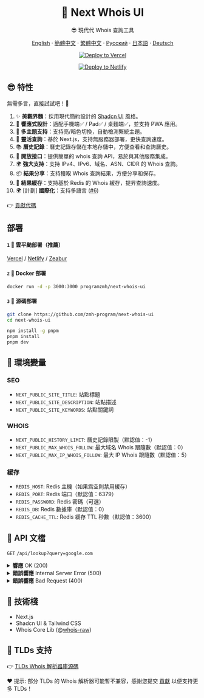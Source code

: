<div align="center">

# 🧪 Next Whois UI

😎 現代代 Whois 查詢工具

[English](README.md) · [簡體中文](README_CN.md) · [繁體中文](README_TW.md) · [Русский](README_RU.md) · [日本語](README_JP.md) · [Deutsch](README_DE.md)

[![Deploy to Vercel](https://vercel.com/button)](https://vercel.com/import/project?template=https://github.com/zmh-program/next-whois-ui)

[![Deploy to Netlify](https://www.netlify.com/img/deploy/button.svg)](https://app.netlify.com/start/deploy?repository=https://github.com/zmh-program/next-whois-ui)

</div>

## 😎 特性

無需多言，直接試試吧！🥳

1. ✨ **美觀界麵**：採用現代簡約設計的 [Shadcn UI](https://ui.shadcn.com) 風格。
2. 📱 **響應式設計**：適配手機端✅ / Pad✅ / 桌麵端✅，並支持 PWA 應用。
3. 🌈 **多主題支持**：支持亮/暗色切換，自動檢測繫統主題。
4. 🚀 **靈活查詢**：基於 Next.js，支持無服務器部署，更快查詢速度。
5. 📚 **曆史記錄**：曆史記錄存儲在本地存儲中，方便查看和查詢曆史。
6. 📡 **開放接口**：提供簡單的 whois 查詢 API，易於與其他服務集成。
7. 🌍 **強大支持**：支持 IPv4、IPv6、域名、ASN、CIDR 的 Whois 查詢。
8. 📦 **結果分享**：支持獲取 Whois 查詢結果，方便分享和保存。
9. 📡 **結果緩存**：支持基於 Redis 的 Whois 緩存，提昇查詢速度。
10. 🌍 [計劃] **國際化**：支持多語言 ([#6](https://github.com/zmh-program/next-whois-ui/issues/6))

👉 [貢獻代碼](https://github.com/zmh-program/next-whois-ui/pulls)

## 部署

#### `1` 🚀 雲平颱部署（推薦）

[Vercel](https://vercel.com/import/project?template=https://github.com/zmh-program/next-whois-ui) / [Netlify](https://app.netlify.com/start/deploy?repository=https://github.com/zmh-program/next-whois-ui) / [Zeabur](https://zeabur.com/templates/UHCCCT)

#### `2` 🐳 Docker 部署

```bash
docker run -d -p 3000:3000 programzmh/next-whois-ui
```

#### `3` 🔨 源碼部署

```bash
git clone https://github.com/zmh-program/next-whois-ui
cd next-whois-ui

npm install -g pnpm
pnpm install
pnpm dev
```

## 📏 環境變量

### SEO

- `NEXT_PUBLIC_SITE_TITLE`: 站點標題
- `NEXT_PUBLIC_SITE_DESCRIPTION`: 站點描述
- `NEXT_PUBLIC_SITE_KEYWORDS`: 站點關鍵詞

### WHOIS

- `NEXT_PUBLIC_HISTORY_LIMIT`: 曆史記錄限製（默認值：-1）
- `NEXT_PUBLIC_MAX_WHOIS_FOLLOW`: 最大域名 Whois 跟隨數（默認值：0）
- `NEXT_PUBLIC_MAX_IP_WHOIS_FOLLOW`: 最大 IP Whois 跟隨數（默認值：5）

### 緩存

- `REDIS_HOST`: Redis 主機（如果爲空則禁用緩存）
- `REDIS_PORT`: Redis 端口（默認值：6379）
- `REDIS_PASSWORD`: Redis 密碼（可選）
- `REDIS_DB`: Redis 數據庫（默認值：0）
- `REDIS_CACHE_TTL`: Redis 緩存 TTL 秒數（默認值：3600）

## 📝 API 文檔

`GET` `/api/lookup?query=google.com`

<details>
<summary><strong>響應</strong> OK (200)</summary>

```json
{
  "time": 1.547,
  "status": true,
  "cached": false,
  "result": {
    "domain": "GOOGLE.COM",
    "registrar": "MarkMonitor Inc.",
    "registrarURL": "http://www.markmonitor.com",
    "ianaId": "292",
    "whoisServer": "whois.markmonitor.com",
    "updatedDate": "2019-09-09T15:39:04.000Z",
    "creationDate": "1997-09-15T04:00:00.000Z",
    "expirationDate": "2028-09-14T04:00:00.000Z",
    "status": [
      {
        "status": "clientDeleteProhibited",
        "url": "https://icann.org/epp#clientDeleteProhibited"
      },
      {
        "status": "clientTransferProhibited",
        "url": "https://icann.org/epp#clientTransferProhibited"
      },
      {
        "status": "clientUpdateProhibited",
        "url": "https://icann.org/epp#clientUpdateProhibited"
      },
      {
        "status": "serverDeleteProhibited",
        "url": "https://icann.org/epp#serverDeleteProhibited"
      },
      {
        "status": "serverTransferProhibited",
        "url": "https://icann.org/epp#serverTransferProhibited"
      },
      {
        "status": "serverUpdateProhibited",
        "url": "https://icann.org/epp#serverUpdateProhibited"
      }
    ],
    "nameServers": [
      "NS1.GOOGLE.COM",
      "NS2.GOOGLE.COM",
      "NS3.GOOGLE.COM",
      "NS4.GOOGLE.COM"
    ],
    "registrantOrganization": "Unknown",
    "registrantProvince": "Unknown",
    "registrantCountry": "Unknown",
    "registrantPhone": "+1 2086851750",
    "registrantEmail": "Unknown",
    "rawWhoisContent": "..."
  }
}
```

</details>

<details>
<summary><strong>錯誤響應</strong> Internal Server Error (500)</summary>

```json
{
  "time": 0.609,
  "status": false,
  "error": "No match for domain google.notfound (e.g. domain is not registered)"
}
```

</details>

<details>
<summary><strong>錯誤響應</strong> Bad Request (400)</summary>

```json
{
  "time": -1,
  "status": false,
  "error": "Query is required"
}
```

</details>

## 🧠 技術棧

- Next.js
- Shadcn UI & Tailwind CSS
- Whois Core Lib (@[whois-raw](https://www.npmjs.com/package/whois-raw))

## 💪 TLDs 支持

👉 [TLDs Whois 解析器庫源碼](./src/lib/whois/lib.ts)

❤ 提示: 部分 TLDs 的 Whois 解析器可能暫不兼容，感謝您提交 [貢獻](https://github.com/zmh-program/next-whois-ui/pulls) 以便支持更多 TLDs！
